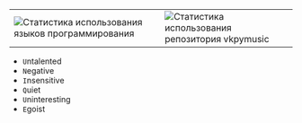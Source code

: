 <table>
  <tr>
    <td>
      <img src="https://github-readme-stats.vercel.app/api/top-langs/?username=issamansur&show_icons=true&theme=radical&layout=compact" alt="Статистика использования языков программирования" />
    </td>
    <td>
      <img src="https://github-readme-stats.vercel.app/api/pin/?username=issamansur&repo=vkpymusic&show_icons=true&theme=radical" alt="Статистика использования репозитория vkpymusic" />
    </td>
  </tr>
</table>

- <code>U</code>ntalented
- <code>N</code>egative
- <code>I</code>nsensitive 
- <code>Q</code>uiet
- <code>U</code>ninteresting
- <code>E</code>goist
